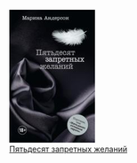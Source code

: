 ![](Пятьдесят%20запретных%20желаний.jpg)  
[Пятьдесят запретных желаний](Пятьдесят%20запретных%20желаний.md)
